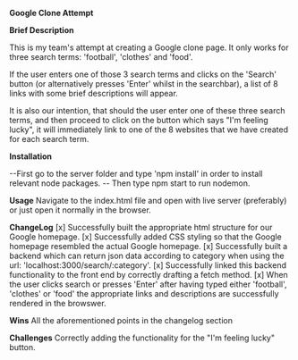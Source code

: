 **Google Clone Attempt**

**Brief Description**

This is my team's attempt at creating a Google clone page. It only works for three search terms: 'football', 'clothes' and 'food'. 

If the user enters one of those 3 search terms and clicks on the 'Search' button (or alternatively presses 'Enter' whilst in the searchbar), a list of 8 links with some brief descriptions will appear. 

It is also our intention, that should the user enter one of these three search terms, and then proceed to click on the button which says "I'm feeling lucky", it will immediately link to one of the 8 websites that we have created for each search term.



**Installation**

--First go to the server folder and type 'npm install' in order to install relevant node packages.
-- Then type npm start to run nodemon.

**Usage**
Navigate to the index.html file and open with live server (preferably) or just open it normally in the browser. 


**ChangeLog**
[x] Successfully built the appropriate html structure for our Google homepage.
[x] Successfully added CSS styling so that the Google homepage resembled the actual Google homepage.
[x] Successfully built a backend which can return json data according to category when using the url: 'localhost:3000/search/:category'. 
[x] Successfully linked this backend functionality to the front end by correctly drafting a fetch method.
[x] When the user clicks search or presses 'Enter' after having typed either 'football', 'clothes' or 'food' the appropriate links and descriptions are successfully rendered in the browswer. 

**Wins** 
All the aforementioned points in the changelog section

**Challenges**
Correctly adding the functionality for the "I'm feeling lucky" button.


